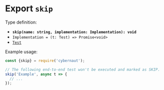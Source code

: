 # Export `skip`

Type definition:

* **`skip(name: string, implementation: Implementation): void`**
* `Implementation = (t: Test) => Promise<void>`
* [`Test`](../interfaces/test.md)

Example usage:

```js
const {skip} = require('cybernaut');

// The following end-to-end test won't be executed and marked as SKIP.
skip('Example', async t => {
  // ...
});
```
